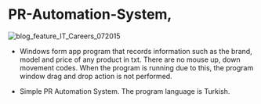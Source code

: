 # PR-Automation-System,

![blog_feature_IT_Careers_072015](https://user-images.githubusercontent.com/59292099/115403605-3f89ff80-a1f5-11eb-9846-8b5121b2b191.jpg)

* Windows form app program that records information such as the brand, model and price of any product in txt.
There are no mouse up, down movement codes.
When the program is running due to this, the program window drag and drop action is not performed.

* Simple PR Automation System. The program language is Turkish.
